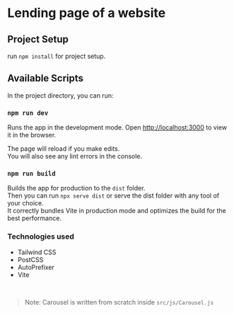 # Lending page of a website


## Project Setup
run `npm install` for project setup.

## Available Scripts

In the project directory, you can run:

### `npm run dev`

Runs the app in the development mode.
Open [http://localhost:3000](http://localhost:3000) to view it in the browser.

The page will reload if you make edits.\
You will also see any lint errors in the console.

### `npm run build`

Builds the app for production to the `dist` folder.\
Then you can run `npx serve dist` or serve the dist folder with any tool of your choice. \
It correctly bundles Vite in production mode and optimizes the build for the best performance.

### Technologies used

* Tailwind CSS
* PostCSS
* AutoPrefixer
* Vite

<br>

>Note: Carousel is written from scratch inside `src/js/Carousel.js`